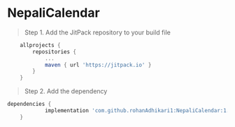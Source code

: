 # NepaliCalendar

>Step 1. Add the JitPack repository to your build file

```gradle
	allprojects {
		repositories {
			...
			maven { url 'https://jitpack.io' }
		}
	}
  ```
  
  >Step 2. Add the dependency

```gradle
dependencies {
	        implementation 'com.github.rohanAdhikari1:NepaliCalendar:1.0.0'
	}
```
